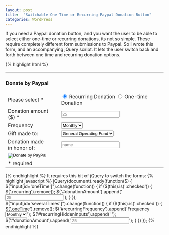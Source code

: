 ```yaml
---
layout: post
title:  "Switchable One-Time or Recurring Paypal Donation Button"
categories: WordPress
---
```


If you need a Paypal donation button, and you want the user to be able to select either one-time or recurring donations, its not so simple. These require completely different form submissions to Paypal.  So I wrote this form, and an accompanying jQuery script. It lets the user switch back and forth between one time and recurring donation options.

{% highlight html %}
<div class="donationContainer">
    <form action="https://www.paypal.com/cgi-bin/webscr" method="post" target="_blank" id="recurringHiddenInputs"> 
        <input type="hidden" name="item_name" value="Donation"> 
        <input type="hidden" name="business" value="donations@non-profit.org"> 
        <input type="hidden" name="lc" value="US"> 
        <input type="hidden" name="no_shipping" value="1"> 
        <input type="hidden" name="currency_code" value="USD"> 
        <input type="hidden" name="return" value="http://your-site.org/thankyou/"> 
        <input type="hidden" name="p3" value="1" class="recurring"> 
        <input type="hidden" name="src" value="1" class="recurring"> 
        <input type="hidden" name="no_note" value="0" class="recurring"> 
        <input type="hidden" name="bn" value="PP-DonationsBF:btn_donateCC_LG.gif:NonHostedGuest" class="recurring"> 
        <table>
            <tbody>
                <tr>
                    <td colspan="2" style="padding: 0 1px;"><h4>Donate by Paypal</h4></td>
                </tr>
                <tr>
                    <td>Please select <span>*</span></td>
                    <td>
                        <div class="radio-choice">
                            <input type="radio" name="cmd" value="_xclick-subscriptions" id="severalTimes" checked>
                            <label for="severalTimes">Recurring Donation</label>
							<input type="radio" name="cmd" value="_donations" id="oneTime">
							<label for="oneTime">One-time Donation</label>
						</div>
                    </td>
                </tr>
                <tr>
                    <td class="firstcol"><label for="amountInput">Donation amount ($) <span>*</span></label></td>
                    <td id="donationAmount"><input type="text" name="a3" placeholder="25" class="recurring" id="amountInput"></td>
                </tr>
                <tr id="recurringFrequency">
                    <td class="recurring"><label for="frequency">Frequency</label></td>
                    <td class="recurring"><select name="t3" id="frequency">
                        <option value="M" selected="selected">Monthly</option>
                        <option value="Y">Yearly</option>
                    </select></td>
                </tr>
                <tr>
                    <td><input type="hidden" name="on0" value="Program"> <label for="os0">Gift made to:</label></td>
                    <td><select name="os0" id="os0">
                        <option value="General Operating Budget">General Operating Fund</option>
                        <option value="Scholarship Fund">Scholarship Fund</option>
                        <option value="Equipment Fund">Equipment Fund</option>
                        <option value="Bus Maintenance">Bus Maintenance Fund</option>
                    </select></td>
                </tr>
                <tr>
                    <td><input type="hidden" name="on1" value="Dedicated to"> <label for="os1">Donation made<br>in honor of:</label></td>
                    <td><input name="os1" type="text" placeholder="name" id="os1"></td>
                </tr>
                <tr>
                    <td colspan="2" class="paypal-button">
                    <input type="image" src="https://www.paypalobjects.com/en_US/i/btn/btn_donate_LG.gif" name="submit" alt="Donate by PayPal"></td>
                </tr>
                <tr>
                    <td colspan="2" class="required"><span>* required</span></td>
                </tr>
            </tbody>
        </table>
    </form>
</div>
{% endhighlight %}
It requires this bit of jQuery to switch the forms:
{% highlight javascript %}
jQuery(document).ready(function($) {
	$("input[id='oneTime']").change(function() {
		if ($(this).is(':checked')) { 
			$('.recurring').remove();
			$('#donationAmount').append('<input type="text" name="amount" placeholder="25" class="oneTime" id="amountInput">');
		} 
	});
	$("input[id='severalTimes']").change(function() {
		if ($(this).is(':checked')) {
			$('.oneTime').remove();
			$('#recurringFrequency').append('<td class="recurring"><label for="frequency">Frequency</label></td>
				<td class="recurring"><select name="t3" id="frequency"> 
				<option value="M" selected="selected">Monthly</option> 
				<option value="Y">Yearly</option></select></td>');
			$('#recurringHiddenInputs').append(' <input type="hidden" name="p3" value="1" class="recurring"> 
				<input type="hidden" name="src" value="1" class="recurring"> 
				<input type="hidden" name="no_note" value="0" class="recurring"> 
				<input type="hidden" name="bn" value="PP-DonationsBF:btn_donateCC_LG.gif:NonHostedGuest" class="recurring"> ');
			$('#donationAmount').append('<input type="text" name="a3" placeholder="25" class="recurring">');
		}
	})
});
{% endhighlight %}

